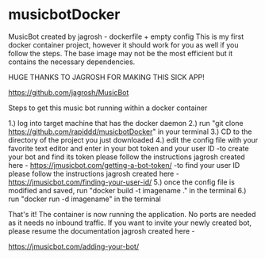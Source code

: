 # musicbotDocker
MusicBot created by jagrosh - dockerfile + empty config
This is my first docker container project, however it should work for you as well if you follow the steps. The base image may not be the most efficient but it contains the necessary dependencies.

HUGE THANKS TO JAGROSH FOR MAKING THIS SICK APP!

https://github.com/jagrosh/MusicBot

Steps to get this music bot running within a docker container

1.) log into target machine that has the docker daemon
2.) run "git clone https://github.com/rapiddd/musicbotDocker" in your terminal
3.) CD to the directory of the project you just downloaded 
4.) edit the config file with your favorite text editor and enter in your bot token and your user ID
    -to create your bot and find its token please follow the instructions jagrosh created here - https://jmusicbot.com/getting-a-bot-token/
    -to find your user ID please follow the instructions jagrosh created here - https://jmusicbot.com/finding-your-user-id/
5.) once the config file is modified and saved, run "docker build -t imagename ." in the terminal
6.) run "docker run -d imagename" in the terminal

That's it! The container is now running the application. No ports are needed as it needs no inbound traffic.
If you want to invite your newly created bot, please resume the documentation jagrosh created here -

  https://jmusicbot.com/adding-your-bot/



